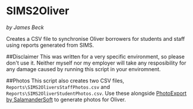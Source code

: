 # SIMS2Oliver
*by James Beck*

Creates a CSV file to synchronise Oliver borrowers for students and staff using reports generated from SIMS.

##Disclaimer
This was written for a very specific environment, so please don't use it. Neither myself nor my employer will take any resposibility for any damage caused by running this script in your enviromnent.

##Photos
This script also creates two CSV files, `Reports\SIMS2OliversStaffPhotos.csv` and `Reports\SIMS2OliverStudentPhotos.csv`. Use these alongside [PhotoExport by SalamanderSoft](http://www.salamandersoft.co.uk) to generate photos for Oliver.
